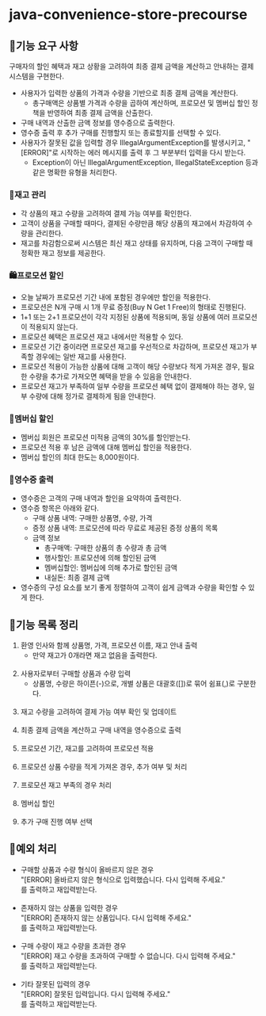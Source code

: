 # java-convenience-store-precourse

## 🏪기능 요구 사항
구매자의 할인 혜택과 재고 상황을 고려하여 최종 결제 금액을 계산하고 안내하는 결제 시스템을 구현한다.
<ul>
<li>사용자가 입력한 상품의 가격과 수량을 기반으로 최종 결제 금액을 계산한다.
<ul><li>총구매액은 상품별 가격과 수량을 곱하여 계산하며, 프로모션 및 멤버십 할인 정책을 반영하여 최종 결제 금액을 산출한다.</li></ul></li>
<li>구매 내역과 산출한 금액 정보를 영수증으로 출력한다.</li>
<li>영수증 출력 후 추가 구매를 진행할지 또는 종료할지를 선택할 수 있다.</li>
<li>사용자가 잘못된 값을 입력할 경우 IllegalArgumentException를 발생시키고, "[ERROR]"로 시작하는 에러 메시지를 출력 후 그 부분부터 입력을 다시 받는다.
<ul><li>Exception이 아닌 IllegalArgumentException, IllegalStateException 등과 같은 명확한 유형을 처리한다.</li></ul></li>
</ul>

### 🥫재고 관리
<ul>
<li>각 상품의 재고 수량을 고려하여 결제 가능 여부를 확인한다.</li>
<li>고객이 상품을 구매할 때마다, 결제된 수량만큼 해당 상품의 재고에서 차감하여 수량을 관리한다.</li>
<li>재고를 차감함으로써 시스템은 최신 재고 상태를 유지하며, 다음 고객이 구매할 때 정확한 재고 정보를 제공한다.</li>
</ul>

### 🛍️프로모션 할인
<ul>
<li>오늘 날짜가 프로모션 기간 내에 포함된 경우에만 할인을 적용한다.</li>
<li>프로모션은 N개 구매 시 1개 무료 증정(Buy N Get 1 Free)의 형태로 진행된다.</li>
<li>1+1 또는 2+1 프로모션이 각각 지정된 상품에 적용되며, 동일 상품에 여러 프로모션이 적용되지 않는다.</li>
<li>프로모션 혜택은 프로모션 재고 내에서만 적용할 수 있다.</li>
<li>프로모션 기간 중이라면 프로모션 재고를 우선적으로 차감하며, 프로모션 재고가 부족할 경우에는 일반 재고를 사용한다.</li>
<li>프로모션 적용이 가능한 상품에 대해 고객이 해당 수량보다 적게 가져온 경우, 필요한 수량을 추가로 가져오면 혜택을 받을 수 있음을 안내한다.</li>
<li>프로모션 재고가 부족하여 일부 수량을 프로모션 혜택 없이 결제해야 하는 경우, 일부 수량에 대해 정가로 결제하게 됨을 안내한다.</li>
</ul>

### 🪪멤버십 할인
<ul>
<li>멤버십 회원은 프로모션 미적용 금액의 30%를 할인받는다.</li>
<li>프로모션 적용 후 남은 금액에 대해 멤버십 할인을 적용한다.</li>
<li>멤버십 할인의 최대 한도는 8,000원이다.</li>
</ul>

### 🧾영수증 출력
<ul>
<li>영수증은 고객의 구매 내역과 할인을 요약하여 출력한다.</li>
<li>영수증 항목은 아래와 같다.
<ul>
<li>구매 상품 내역: 구매한 상품명, 수량, 가격</li>
<li>증정 상품 내역: 프로모션에 따라 무료로 제공된 증정 상품의 목록</li>
<li>금액 정보
<ul>
<li>총구매액: 구매한 상품의 총 수량과 총 금액</li>
<li>행사할인: 프로모션에 의해 할인된 금액</li>
<li>멤버십할인: 멤버십에 의해 추가로 할인된 금액</li>
<li>내실돈: 최종 결제 금액</li>
</ul></li></ul></li>
<li>영수증의 구성 요소를 보기 좋게 정렬하여 고객이 쉽게 금액과 수량을 확인할 수 있게 한다.</li>
</ul>

## 🏪기능 목록 정리
<ol>
<li>환영 인사와 함께 상품명, 가격, 프로모션 이름, 재고 안내 출력
<ul><li>만약 재고가 0개라면 재고 없음을 출력한다.</li></ul></li><br>
<li>사용자로부터 구매할 상품과 수량 입력
<ul><li>상품명, 수량은 하이픈(-)으로, 개별 상품은 대괄호([])로 묶어 쉼표(,)로 구분한다.</li></ul></li><br>
<li>재고 수량을 고려하여 결제 가능 여부 확인 및 업데이트</li><br>
<li>최종 결제 금액을 계산하고 구매 내역을 영수증으로 출력</li><br>
<li>프로모션 기간, 재고를 고려하여 프로모션 적용</li><br>
<li>프로모션 상품 수량을 적게 가져온 경우, 추가 여부 및 처리</li><br>
<li>프로모션 재고 부족의 경우 처리</li><br>
<li>멤버십 할인</li><br>
<li>추가 구매 진행 여부 선택</li>
</ol>

## 🏪예외 처리
<ul>
<li>구매할 상품과 수량 형식이 올바르지 않은 경우<br>"[ERROR] 올바르지 않은 형식으로 입력했습니다. 다시 입력해 주세요."<br>를 출력하고 재입력받는다.</li><br>
<li>존재하지 않는 상품을 입력한 경우<br>"[ERROR] 존재하지 않는 상품입니다. 다시 입력해 주세요."<br>를 출력하고 재입력받는다.</li><br>
<li>구매 수량이 재고 수량을 초과한 경우<br>"[ERROR] 재고 수량을 초과하여 구매할 수 없습니다. 다시 입력해 주세요."<br>를 출력하고 재입력받는다.</li><br>
<li>기타 잘못된 입력의 경우<br>"[ERROR] 잘못된 입력입니다. 다시 입력해 주세요."<br>를 출력하고 재입력받는다.</li><br>
</ul>